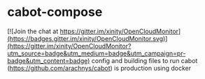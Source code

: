 # cabot-compose

[![Join the chat at https://gitter.im/xinity/OpenCloudMonitor](https://badges.gitter.im/xinity/OpenCloudMonitor.svg)](https://gitter.im/xinity/OpenCloudMonitor?utm_source=badge&utm_medium=badge&utm_campaign=pr-badge&utm_content=badge)
config and building files to run cabot (https://github.com/arachnys/cabot) is production using docker
